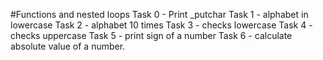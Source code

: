 #Functions and nested loops
Task 0 - Print _putchar
Task 1 - alphabet in lowercase
Task 2 - alphabet 10 times
Task 3 - checks lowercase
Task 4 - checks uppercase
Task 5 - print sign of a number
Task 6 - calculate absolute value of a number.
